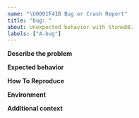 ```yaml
---
name: "\U0001F41B Bug or Crash Report"
title: "bug: "
about: Unexpected behavior with StoneDB.
labels: ["A-bug"]
---
```


**Describe the problem**
<!-- Please describe the problem you observed. -->

**Expected behavior**

<!-- Expected behavior you want to see. -->

**How To Reproduce**

<!-- If possible, provide minimal steps to reproduce the behavior. -->

**Environment**
<!-- Please describe your environment.
 - Server OS [e.g. Linux/MacOS/Distrib ...]
 - StoneDB Version [e.g. 1.0.x] -->

**Additional context**
<!-- What was the impact? Add any other context about the problem here. -->

